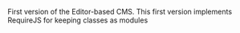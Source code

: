First version of the Editor-based CMS. This first version implements RequireJS for keeping classes as modules
